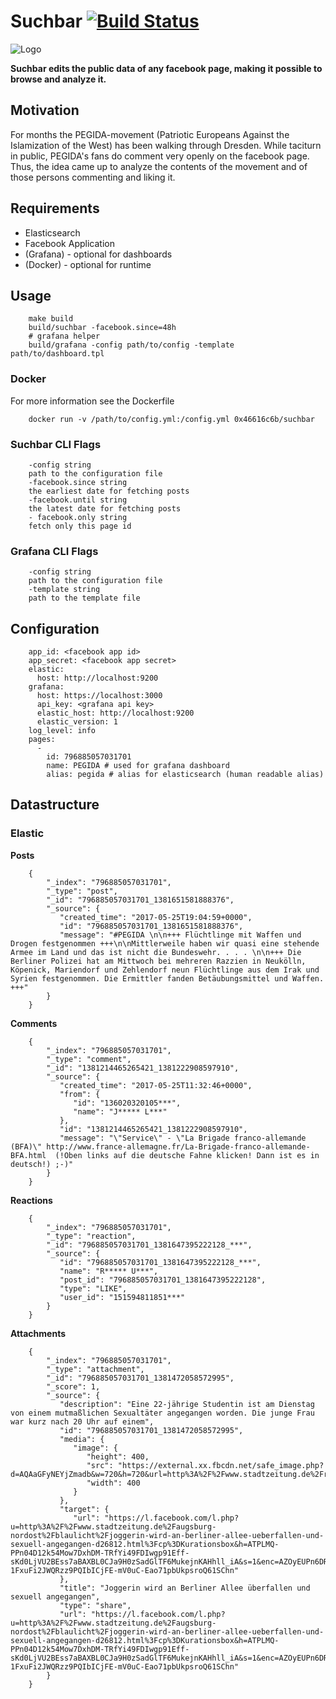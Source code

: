 # Suchbar [![Build Status](https://travis-ci.org/0x46616c6b/suchbar.svg?branch=master)](https://travis-ci.org/0x46616c6b/suchbar)

![Logo](http://i.imgur.com/I5mjWip.png)

**Suchbar edits the public data of any facebook page, making it possible to browse and analyze it.**

## Motivation

For months the PEGIDA-movement (Patriotic Europeans Against the Islamization of the West) has been walking through Dresden. While taciturn in public, PEGIDA's fans do comment very openly on the facebook page. Thus, the idea came up to analyze the contents of the movement and of those persons commenting and liking it.

## Requirements

- Elasticsearch
- Facebook Application
- (Grafana) - optional for dashboards
- (Docker) - optional for runtime

## Usage

        make build
        build/suchbar -facebook.since=48h
        # grafana helper
        build/grafana -config path/to/config -template path/to/dashboard.tpl

### Docker

For more information see the Dockerfile

        docker run -v /path/to/config.yml:/config.yml 0x46616c6b/suchbar

### Suchbar CLI Flags

        -config string
        path to the configuration file
        -facebook.since string
        the earliest date for fetching posts
        -facebook.until string
        the latest date for fetching posts
        - facebook.only string
        fetch only this page id
        
### Grafana CLI Flags

        -config string
        path to the configuration file
        -template string
        path to the template file

## Configuration

        app_id: <facebook app id>
        app_secret: <facebook app secret>
        elastic:
          host: http://localhost:9200
        grafana:
          host: https://localhost:3000
          api_key: <grafana api key>
          elastic_host: http://localhost:9200
          elastic_version: 1
        log_level: info
        pages:
          -
            id: 796885057031701
            name: PEGIDA # used for grafana dashboard
            alias: pegida # alias for elasticsearch (human readable alias)

## Datastructure

### Elastic

**Posts**

        {
            "_index": "796885057031701",
            "_type": "post",
            "_id": "796885057031701_1381651581888376",
            "_source": {
               "created_time": "2017-05-25T19:04:59+0000",
               "id": "796885057031701_1381651581888376",
               "message": "#PEGIDA \n\n+++ Flüchtlinge mit Waffen und Drogen festgenommen +++\n\nMittlerweile haben wir quasi eine stehende Armee im Land und das ist nicht die Bundeswehr. . . . \n\n+++ Die Berliner Polizei hat am Mittwoch bei mehreren Razzien in Neukölln, Köpenick, Mariendorf und Zehlendorf neun Flüchtlinge aus dem Irak und Syrien festgenommen. Die Ermittler fanden Betäubungsmittel und Waffen. +++"
            }
        }

**Comments**

        {
            "_index": "796885057031701",
            "_type": "comment",
            "_id": "1381214465265421_1381222908597910",
            "_source": {
               "created_time": "2017-05-25T11:32:46+0000",
               "from": {
                  "id": "136020320105***",
                  "name": "J***** L***"
               },
               "id": "1381214465265421_1381222908597910",
               "message": "\"Service\" - \"La Brigade franco-allemande (BFA)\" http://www.france-allemagne.fr/La-Brigade-franco-allemande-BFA.html  (!Oben links auf die deutsche Fahne klicken! Dann ist es in deutsch!) ;-)"
            }
        }

**Reactions**

        {
            "_index": "796885057031701",
            "_type": "reaction",
            "_id": "796885057031701_1381647395222128_***",
            "_source": {
               "id": "796885057031701_1381647395222128_***",
               "name": "R***** U***",
               "post_id": "796885057031701_1381647395222128",
               "type": "LIKE",
               "user_id": "151594811851***"
            }
        }

**Attachments**

        {
            "_index": "796885057031701",
            "_type": "attachment",
            "_id": "796885057031701_1381472058572995",
            "_score": 1,
            "_source": {
               "description": "Eine 22-jährige Studentin ist am Dienstag von einem mutmaßlichen Sexualtäter angegangen worden. Die junge Frau war kurz nach 20 Uhr auf einem",
               "id": "796885057031701_1381472058572995",
               "media": {
                  "image": {
                     "height": 400,
                     "src": "https://external.xx.fbcdn.net/safe_image.php?d=AQAaGFyNEYjZmadb&w=720&h=720&url=http%3A%2F%2Fwww.stadtzeitung.de%2Fresources%2Fmediadb%2F2017%2F05%2F24%2F85332_web.jpg&cfs=1&_nc_hash=AQCbZn4VdvykaRON",
                     "width": 400
                  }
               },
               "target": {
                  "url": "https://l.facebook.com/l.php?u=http%3A%2F%2Fwww.stadtzeitung.de%2Faugsburg-nordost%2Fblaulicht%2Fjoggerin-wird-an-berliner-allee-ueberfallen-und-sexuell-angegangen-d26812.html%3Fcp%3DKurationsbox&h=ATPLMQ-PPn04D12k54Mow7DxhDM-TRfYi49FDIwgp91Eff-sKd0LjVU2BEss7aBAXBL0CJa9H0zSadGlTF6MukejnKAHhll_iA&s=1&enc=AZOyEUPn6DRlVHC1NFN0ZWQZ5qEkCNu6iZhRb-1FxuFi2JWQRzz9PQIbICjFE-mV0uC-Eao71pbUkpsroQ61SChn"
               },
               "title": "Joggerin wird an Berliner Allee überfallen und sexuell angegangen",
               "type": "share",
               "url": "https://l.facebook.com/l.php?u=http%3A%2F%2Fwww.stadtzeitung.de%2Faugsburg-nordost%2Fblaulicht%2Fjoggerin-wird-an-berliner-allee-ueberfallen-und-sexuell-angegangen-d26812.html%3Fcp%3DKurationsbox&h=ATPLMQ-PPn04D12k54Mow7DxhDM-TRfYi49FDIwgp91Eff-sKd0LjVU2BEss7aBAXBL0CJa9H0zSadGlTF6MukejnKAHhll_iA&s=1&enc=AZOyEUPn6DRlVHC1NFN0ZWQZ5qEkCNu6iZhRb-1FxuFi2JWQRzz9PQIbICjFE-mV0uC-Eao71pbUkpsroQ61SChn"
            }
        }